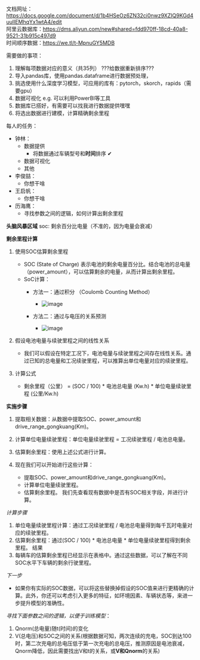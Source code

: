 文档网址：<a>https://docs.google.com/document/d/1b4HSeOz6ZN32ci0nwz9XZIQ9KGd4uulIEMhqYx1wtA4/edit </a>  
阿里云数据库：<a>https://dms.aliyun.com/new#shared=fdd970ff-18cd-40a8-9521-31b915c497d9</a>  
时间顺序数据：<a>https://we.tl/t-MpnuGY5MDB</a>

需要做的事项：
1. 理解每项数据对应的意义（共35列）                                 ???给数据重新排序???
2. 导入pandas库，使用pandas.dataframe进行数据预处理，
3. 挑选使用什么深度学习模型，可应用的库有：pytorch，skorch，rapids（需要gpu）
4. 数据可视化 e.g. 可以利用PowerBI等工具
5. 数据库已搭好，有需要可以找我进行数据提供嘿嘿
6. 将选出数据进行建模，计算精确剩余里程

每人的任务：
* 钟林：
  * 数据提供
    * 将数据通过车辆型号和**时间**排序 ✔
  * 数据可视化
  * 其他
* 李俊喆：
  * 你想干啥
* 王启帆：
  * 你想干啥
* 历海鹰：
  * 寻找参数之间的逻辑，如何计算出剩余里程




**头脑风暴区域**
soc: 剩余百分比电量（不准的，因为电量会衰减）

**剩余里程计算**
1. 使用SOC估算剩余里程
   * SOC (State of Charge) 表示电池的剩余电量百分比。结合电池的总电量（power_amount），可以估算剩余的电量，从而计算出剩余里程。
   * SoC计算：
       * 方法一：通过积分 （Coulomb Counting Method）
           * ![image](https://github.com/user-attachments/assets/bcbab659-1dfa-499c-bccc-cd8a53f5d769)

       * 方法二：通过与电压的关系预测
           * ![image](https://github.com/user-attachments/assets/4eaeca6b-8eb5-4501-885c-9b0bd185619c)

2. 假设电池电量与续驶里程之间的线性关系
   * 我们可以假设在特定工况下，电池电量与续驶里程之间存在线性关系。通过已知的总电量和工况续驶里程，可以推算出单位电量对应的续驶里程。
3. 计算公式
   * 剩余里程（公里） = (SOC / 100) * 电池总电量 (Kw.h) * 单位电量续驶里程 (公里/Kw.h)

**实施步骤**
1. 提取相关数据：从数据中提取SOC、power_amount和drive_range_gongkuang(Km)。
2. 计算单位电量续驶里程：单位电量续驶里程 = 工况续驶里程 / 电池总电量。
3. 估算剩余里程：使用上述公式进行计算。
4. 现在我们可以开始进行这些计算：

    * 提取SOC、power_amount和drive_range_gongkuang(Km)。
    * 计算单位电量续驶里程。
    * 估算剩余里程。
我们先查看现有数据中是否有SOC相关字段，并进行计算。

*计算步骤*
1. 单位电量续驶里程计算：通过工况续驶里程 / 电池总电量得到每千瓦时电量对应的续驶里程。
2. 估算剩余里程：通过(SOC / 100) * 电池总电量 * 单位电量续驶里程得到剩余里程。
结果
3. 每辆车的估算剩余里程已经显示在表格中。通过这些数据，可以了解在不同SOC水平下车辆的剩余行驶里程。

*下一步*
* 如果你有实际的SOC数据，可以将这些替换掉假设的SOC值来进行更精确的计算。此外，你还可以考虑引入更多的特征，如环境因素、车辆状态等，来进一步提升模型的准确性。

*寻找下面参数之间的逻辑，以便于训练模型*：  
1. Qnorm(总电量)随t(时间)的变化  
2. V(总电压)和SOC之间的关系(根据数据可知，两次连续的充电，SOC到达100时，第二次充电的总电压低于第一次充电的总电压，推测原因是电池衰减，Qnorm降低，因此需要找出V和t的关系，或**V和Qnorm**的关系)  
